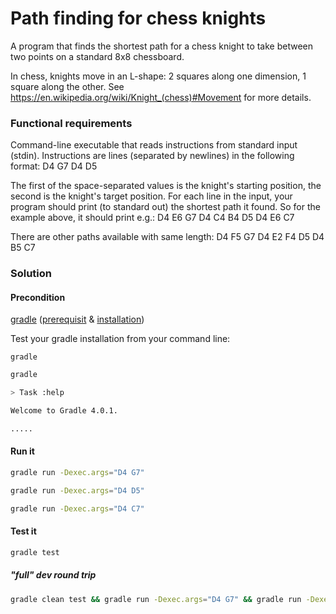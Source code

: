 # Path finding for chess knights

A program that finds the shortest path for a chess knight to take between two points on a standard 8x8 chessboard.

In chess, knights move in an L-shape: 2 squares along one dimension, 1 square along the other. 
See https://en.wikipedia.org/wiki/Knight_(chess)#Movement for more details.

### Functional requirements
Command-line executable that reads instructions from standard input (stdin).
Instructions are lines (separated by newlines) in the following format:
D4 G7
D4 D5


The first of the space-separated values is the knight's starting position, the second is the knight's target position.
For each line in the input, your program should print (to standard out) the shortest path it found. So for the example above, it should print e.g.:
D4 E6 G7
D4 C4 B4 D5
D4 E6 C7

There are other paths available with same length:
D4 F5 G7
D4 E2 F4 D5
D4 B5 C7

### Solution

#### Precondition
[gradle](https://gradle.org/) ([prerequisit](https://docs.gradle.org/current/userguide/installation.html#sec:prerequisites) & [installation](https://gradle.org/install/#install))

Test your gradle installation from your command line:


```gradle```

```bash
gradle

> Task :help

Welcome to Gradle 4.0.1.

.....

```

 

#### Run it

```bash
gradle run -Dexec.args="D4 G7"
```
```bash
gradle run -Dexec.args="D4 D5"
```
```bash
gradle run -Dexec.args="D4 C7"
```

#### Test it

```bash
gradle test
```

##### "full" dev round trip
```bash
gradle clean test && gradle run -Dexec.args="D4 G7" && gradle run -Dexec.args="D4 D5" && gradle run -Dexec.args="D4 C7" 
```

